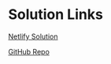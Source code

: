 #   Solution Links

[Netlify Solution](https://classy-cajeta-16a138.netlify.app/part1-dom.html)

[GitHub Repo](https://github.com/gilkeidar/cse134-hw4)